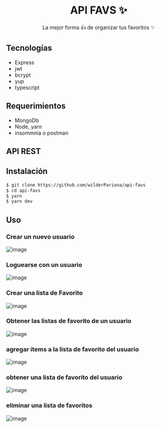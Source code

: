 <h1 align="center">API FAVS ✨ </h1>

<p align="center">La mejor forma 👍 de organizar tus favoritos ✨</p>

## Tecnologías

- Express
- jwt
- bcrypt
- yup
- typescript

## Requerimientos

- MongoDb
- Node, yarn
- insommnia o postman

## API REST

## Instalación

```sh
$ git clone https://github.com/wilderPariona/api-favs
$ cd api-favs
$ yarn
$ yarn dev
```

## Uso

### Crear un nuevo usuario

![image](https://user-images.githubusercontent.com/46570334/164751673-35c7e9a3-673b-4241-9218-b553c67ec7de.png)


### Loguearse con un usuario

![image](https://user-images.githubusercontent.com/46570334/164751756-74279e05-ef01-4650-b63e-8db1efe5924c.png)

### Crear una lista de Favorito

![image](https://user-images.githubusercontent.com/46570334/164751808-1256f442-c163-4b14-876a-65c83a2a17f6.png)

### Obtener las listas de favorito de un usuario

![image](https://user-images.githubusercontent.com/46570334/164751928-29b49ad5-c2f2-4a9c-bf83-ab4f2f85d3f0.png)

### agregar items a la lista de favorito del usuario

![image](https://user-images.githubusercontent.com/46570334/164752179-2c786dca-51e5-4a4c-a6f6-0772863a1a0e.png)


### obtener una lista de favorito del usuario

![image](https://user-images.githubusercontent.com/46570334/164752268-7cef2899-e36e-4b43-97f8-b1b915285d93.png)


### eliminar una lista de favoritos

![image](https://user-images.githubusercontent.com/46570334/164752352-7127734c-d980-4465-bd4a-34a8ab59b0a6.png)

